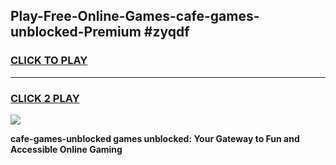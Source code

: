 
## Play-Free-Online-Games-cafe-games-unblocked-Premium #zyqdf
<h3>
<a href="https://premium.freeplayer.one?title=cafe-games-unblocked&ref=8M">CLICK TO PLAY</a></h3>
<hr>

<h3>
<a href="https://premium.freeplayer.one?title=cafe-games-unblocked&ref=8M">CLICK 2 PLAY</a>
  
</h3>

<a href="https://premium.freeplayer.one?title=cafe-games-unblocked&ref=8M"><img src="https://clearcache.store/games.png"></a>


**cafe-games-unblocked games unblocked: Your Gateway to Fun and Accessible Online Gaming**
